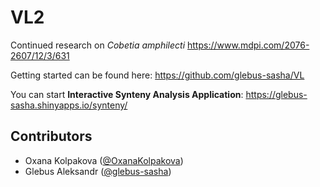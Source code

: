 # VL2

Continued research on _Cobetia amphilecti_ 
https://www.mdpi.com/2076-2607/12/3/631

Getting started can be found here:
https://github.com/glebus-sasha/VL

You can start __Interactive Synteny Analysis Application__:
https://glebus-sasha.shinyapps.io/synteny/

## Contributors

- Oxana Kolpakova ([@OxanaKolpakova](https://github.com/OxanaKolpakova))
- Glebus Aleksandr ([@glebus-sasha](https://github.com/glebus-sasha/))
